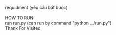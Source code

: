 requidment (yêu cầu bắt buộc)<br>
<br>
HOW TO  RUN:<br>
run run.py (can run by command "python .../run.py")<br>
Thank For Visited<br>

